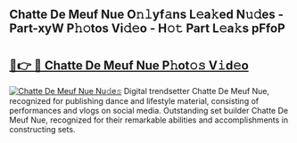 ## Chatte De Meuf Nue O𝚗𝚕yf𝚊ns L𝚎a𝚔ed N𝚞𝚍es - Part-xyW P𝚑𝚘tos Vi𝚍𝚎o - H𝚘𝚝 Part L𝚎a𝚔s pFfoP

# <h2><a href="http://kf9aggd.oniu.top/?m=Chatte+De+Meuf+Nue">🔗👉 🔴 Chatte De Meuf Nue P𝚑ot𝚘𝚜 V𝚒d𝚎o</a></h2>

[![Chatte De Meuf Nue Nu𝚍e𝚜](https://i.imgur.com/0qMVB7G.gif)](http://kf9aggd.oniu.top/?m=Chatte+De+Meuf+Nue)
Digital trendsetter Chatte De Meuf Nue, recognized for publishing dance and lifestyle material, consisting of performances and vlogs on social media. Outstanding set builder Chatte De Meuf Nue, recognized for their remarkable abilities and accomplishments in constructing sets.  
